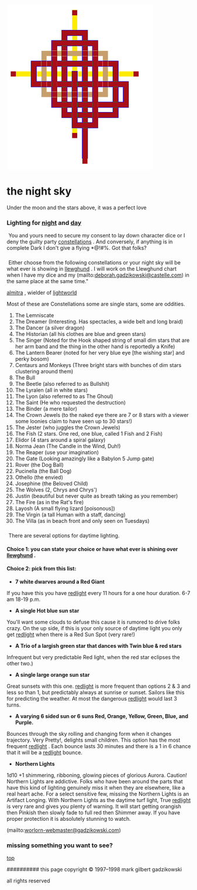 ![pattern](assets/pattern.gif)

# the night sky



Under the moon and the stars above, it was a perfect love

### Lighting for  [night](#night)  and  [day](#day) 



  ![xparent](assets/xparent.gif) You and yours need to secure my consent to lay down character dice or I deny the guilty party  [constellations](constellations.md) . And conversely, if anything is in complete Dark I don't give a flying *@!#%. Got that folks?

 
 
### 



  ![xparent](assets/xparent.gif) Either choose from the following constellations or your night sky will be what ever is showing in  [llewghund](llewghund.md) . I will work on the Llewghund chart when I have my dice and my  (mailto:deborah.gadzikowski@castelle.com)  in the same place at the same time." 


  [almitra](almitra.md) , wielder of  [lightworld](lightworld.md)  


 Most of these are Constellations some are single stars, some are oddities. 



1. The Lemniscate
1. The Dreamer (Interesting. Has spectacles, a wide belt and long braid)
1. The Dancer (a silver dragon)
1. The Historian (all his clothes are blue and green stars)
1. The Singer (Noted for the Hook shaped string of small dim stars that are her arm band and the thing in the other hand is reportedly a Knife)
1. The Lantern Bearer (noted for her very blue eye [the wishing star] and perky bosom)
1. Centaurs and Monkeys (Three bright stars with bunches of dim stars clustering around them)
1. The Bull
1. The Beetle (also referred to as Bullshit)
1. The Lyralen (all in white stars)
1. The Lyon (also referred to as The Ghoul)
1. The Saint (He who requested the destruction)
1. The Binder (a mere tailor)
1. The Crown Jewels (to the naked eye there are 7 or 8 stars with a viewer some loonies claim to have seen up to 30 stars!)
1. The Jester (who juggles the Crown Jewels)
1. The Fish (2 stars. One red, one blue, called 1 Fish and 2 Fish)
1. Elidor (4 stars around a spiral galaxy)
1. Norma Jean (The Candle in the Wind, Duh!)
1. The Reaper (use your imagination)
1. The Gate (Looking amazingly like a Babylon 5 Jump gate)
1. Rover (the Dog Ball)
1. Pucinella (the Ball Dog)
1. Othello (the envied)
1. Josephine (the Beloved Child)
1. The Wolves (2, Chrys and Chrys')
1. Justin (beautiful but never quite as breath taking as you remember)
1. The Fire (as in the Rat's fire)
1. Layosh (A small flying lizard [poisonous])
1. The Virgin (a tall Human with a staff, dancing)
1. The Villa (as in beach front and only seen on Tuesdays)

 
### 



  ![xparent](assets/xparent.gif) There are several options for daytime lighting. 
 
#### Choice 1: you can state your choice or have what ever is shining over  [llewghund](llewghund.md) .



 
#### Choice 2: pick from this list:

 



* **7 white dwarves around a Red Giant**

 If you have this you have  [redlight](redlight.md)  every 11 hours for a one hour duration. 6-7 am 18-19 p.m.
* **A single Hot blue sun star**

 You'll want some clouds to defuse this cause it is rumored to drive folks crazy. On the up side, if this is your only source of daytime light you only get  [redlight](redlight.md)  when there is a Red Sun Spot (very rare!)
* **A Trio of a largish green star that dances with Twin blue & red stars**

 Infrequent but very predictable Red light, when the red star eclipses the other two.)
* **A single large orange sun star**

 Great sunsets with this one.  [redlight](redlight.md)  is more frequent than options 2 & 3 and less so than 1, but predictably always at sunrise or sunset. Sailors like this for predicting the weather. At most the dangerous  [redlight](redlight.md)  would last 3 turns.
* **A varying 6 sided sun or 6 suns Red, Orange, Yellow, Green, Blue, and Purple.**

 Bounces through the sky rolling and changing form when it changes trajectory. Very Pretty!, delights small children. This option has the most frequent  [redlight](redlight.md) . Each bounce lasts 30 minutes and there is a 1 in 6 chance that it will be a  [redlight](redlight.md)  bounce.
* **Northern Lights**

 1d10 +1 shimmering, ribboning, glowing pieces of glorious Aurora. Caution! Northern Lights are addictive. Folks who have been around the parts that have this kind of lighting genuinely miss it when they are elsewhere, like a real heart ache. For a select sensitive few, missing the Northern Lights is an Artifact Longing. With Northern Lights as the daytime turf light, True  [redlight](redlight.md)  is very rare and gives you plenty of warning. It will start getting orangish then Pinkish then slowly fade to full red then Shimmer away. If you have proper protection it is absolutely stunning to watch.



 (mailto:worlorn-webmaster@gadzikowski.com) 


### missing something you want to see?



 [top](#top) 


########## this page copyright © 1997–1998 mark gilbert gadzikowski

all rights reserved